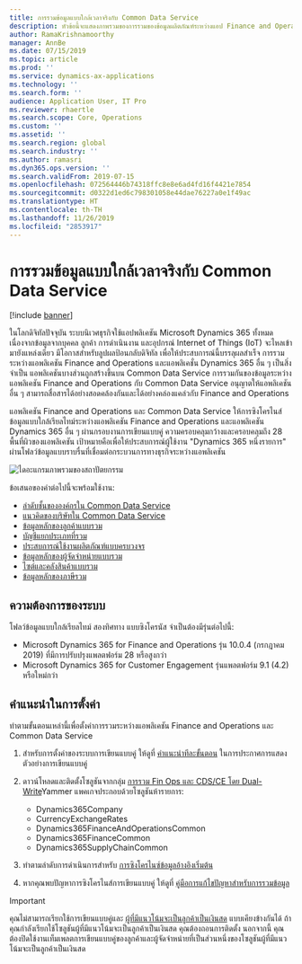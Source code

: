```yaml
---
title: การรวมข้อมูลแบบใกล้เวลาจริงกับ Common Data Service
description: หัวข้อนี้จะแสดงภาพรวมของการรวมของข้อมูลผลิตภัณฑ์ระหว่างแอป Finance and Operations และ Common Data Service
author: RamaKrishnamoorthy
manager: AnnBe
ms.date: 07/15/2019
ms.topic: article
ms.prod: ''
ms.service: dynamics-ax-applications
ms.technology: ''
ms.search.form: ''
audience: Application User, IT Pro
ms.reviewer: rhaertle
ms.search.scope: Core, Operations
ms.custom: ''
ms.assetid: ''
ms.search.region: global
ms.search.industry: ''
ms.author: ramasri
ms.dyn365.ops.version: ''
ms.search.validFrom: 2019-07-15
ms.openlocfilehash: 072564446b74318ffc8e8e6ad4fd16f4421e7854
ms.sourcegitcommit: d0322d1ed6c798301058e44dae76227a0e1f49ac
ms.translationtype: HT
ms.contentlocale: th-TH
ms.lasthandoff: 11/26/2019
ms.locfileid: "2853917"
---
```

# <a name="near-real-time-data-integration-with-common-data-service"></a>การรวมข้อมูลแบบใกล้เวลาจริงกับ Common Data Service

[!include [banner](../includes/banner.md)]

ในโลกดิจิทัลปัจจุบัน ระบบนิเวศธุรกิจใช้แอปพลิเคชัน Microsoft Dynamics 365 ทั้งหมด เนื่องจากข้อมูลจากบุคคล ลูกค้า การดำเนินงาน และอุปกรณ์ Internet of Things (IoT) จะไหลเข้ามายังแหล่งเดียว มีโอกาสสำหรับลูปผลป้อนกลับดิจิทัล เพื่อให้ประสบการณ์นี้บรรลุผลสำเร็จ การรวมระหว่างแอพลิเคชัน Finance and Operations และแอพลิเคชั่น Dynamics 365 อื่น ๆ เป็นสิ่งจำเป็น แอพลิเคชันบางส่วนถูกสร้างขึ้นบน Common Data Service การรวมกันของข้อมูลระหว่างแอพลิเคชัน Finance and Operations กับ Common Data Service อนุญาตให้แอพลิเคชันอื่น ๆ สามารถสื่อสารได้อย่างสอดคล้องกันและได้อย่างคล่องแคล่วกับ Finance and Operations

แอพลิเคชัน Finance and Operations และ Common Data Service ให้การซิงโครไนส์ข้อมูลแบบใกล้เรียลไทม์ระหว่างแอพลิเคชัน Finance and Operations และแอพลิเคชัน Dynamics 365 อื่น ๆ ผ่านกรอบงานการเขียนแบบคู่ ความครอบคลุมกว้างและครอบคลุมถึง 28 พื้นที่ผิวของแอพลิเคชัน เป้าหมายคือเพื่อให้ประสบการณ์ผู้ใช้งาน "Dynamics 365 หนึ่งรายการ" ผ่านโฟลว์ข้อมูลแบบราบรื่นที่เชื่อมต่อกระบวนการทางธุรกิจระหว่างแอพลิเคชัน

![ไดอะแกรมภาพรวมของสถาปัตยกรรม](media/dual-write-overview.jpg)

ข้อเสนอของค่าต่อไปนี้จะพร้อมใช้งาน:

+ [ลำดับชั้นขององค์กรใน Common Data Service](dual-write-organization.md)
+ [แนวคิดของบริษัทใน Common Data Service](dual-write-company.md)
+ [ข้อมูลหลักของลูกค้าแบบรวม](dual-write-customer.md)
+ [บัญชีแยกประเภทที่รวม](dual-write-ledger.md)
+ [ประสบการณ์ใช้งานผลิตภัณฑ์แบบครบวงจร](dual-write-product.md)
+ [ข้อมูลหลักของผู้จัดจำหน่ายแบบรวม](dual-write-vendor.md)
+ [ไซต์และคลังสินค้าแบบรวม](dual-write-sites-and-warehouses.md)
+ [ข้อมูลหลักของภาษีรวม](dual-write-tax.md)

## <a name="system-requirements"></a>ความต้องการของระบบ

โฟลว์ข้อมูลแบบใกล้เรียลไทม์ สองทิศทาง แบบซิงโครนัส จำเป็นต้องมีรุ่นต่อไปนี้:

+ Microsoft Dynamics 365 for Finance and Operations รุ่น 10.0.4 (กรกฎาคม 2019) ที่มีการปรับปรุงแพลตฟอร์ม 28 หรือสูงกว่า
+ Microsoft Dynamics 365 for Customer Engagement รุ่นแพลตฟอร์ม 9.1 (4.2) หรือใหม่กว่า

## <a name="setup-instructions"></a>คำแนะนำในการตั้งค่า

ทำตามขั้นตอนเหล่านี้เพื่อตั้งค่าการรวมระหว่างแอพลิเคชัน Finance and Operations และ Common Data Service
    
1. สำหรับการตั้งค่าของระบบการเขียนแบบคู่ ให้ดูที่ [คำแนะนำทีละขั้นตอน](https://aka.ms/dualwrite-docs) ในการประกาศการแสดงตัวอย่างการเขียนแบบคู่
2. ดาวน์โหลดและติดตั้งโซลูชันจากกลุ่ม [การรวม Fin Ops และ CDS/CE โดย Dual-Write](https://www.yammer.com/dynamicsaxfeedbackprograms/#/threads/inGroup?type=in_group&feedId=66052096)Yammer แพคเกจประกอบด้วยโซลูชันห้ารายการ:

    + Dynamics365Company
    + CurrencyExchangeRates
    + Dynamics365FinanceAndOperationsCommon
    + Dynamics365FinanceCommon
    + Dynamics365SupplyChainCommon

3. ทำตามลำดับการดำเนินการสำหรับ [การซิงโครไนซ์ข้อมูลอ้างอิงเริ่มต้น](dual-write-initial.md)
4. หากคุณพบปัญหาการซิงโครไนส์การเขียนแบบคู่ ให้ดูที่ [คู่มือการแก้ไขปัญหาสำหรับการรวมข้อมูล](dual-write-troubleshooting.md)

> [!IMPORTANT]
> คุณไม่สามารถเรียกใช้การเขียนแบบคู่และ [ผู้ที่มีแนวโน้มจะเป็นลูกค้าเป็นเงินสด](https://docs.microsoft.com/dynamics365/unified-operations/supply-chain/sales-marketing/accounts-template-mapping-direct) แบบเคียงข้างกันได้ ถ้าคุณกำลังเรียกใช้โซลูชันผู้ที่มีแนวโน้มจะเป็นลูกค้าเป็นเงินสด คุณต้องถอนการติดตั้ง นอกจากนี้ คุณต้องปิดใช้งานเท็มเพลตการเขียนแบบคู่ของลูกค้าและผู้จัดจำหน่ายที่เป็นส่วนหนึ่งของโซลูชันผู้ที่มีแนวโน้มจะเป็นลูกค้าเป็นเงินสด
